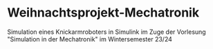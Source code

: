 # Weihnachtsprojekt-Mechatronik
Simulation eines Knickarmroboters in Simulink im Zuge der Vorlesung "Simulation in der Mechatronik" im Wintersemester 23/24
